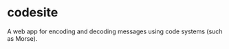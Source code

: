 codesite
========

A web app for encoding and decoding messages using code systems (such as Morse).
